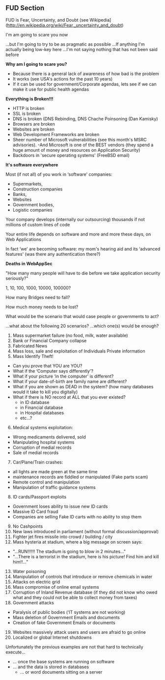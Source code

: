 ## FUD Section

FUD is Fear, Uncertainty, and Doubt (see Wikipedia](http://en.wikipedia.org/wiki/Fear,_uncertainty_and_doubt)

I'm am going to scare you now

...but I'm going to try to be
	 	 	 	 as pragmatic as possible
   ...If anything I'm actually being low-key here
      ...I'm not saying nothing
	 	 	 	 	 	 	 	 that has not been said before

**Why am I going to scare you?**

- Because there is a general lack of awareness of how bad is the problem
- It works (see USA's actions for the past 10 years)
- If it can be used for government/Corporate agendas, lets see if we can make it use for public health agendas

**Everything is Broken!!!**

- HTTP is broken
- SSL is broken
- DNS is broken (DNS Rebinding, DNS Chache Poinsoning (Dan Kamisky)
- Browsers are broken
- Websites are broken
- Web Development Frameworks are broken
- Sheer number of Microsoft vulnerabilities (see this month's MSRC advisories). -And Microsoft is one of the BEST vendors (they spend a huge amount of money and resources on Application Security)
- Backdoors in 'secure operating systems' (FreeBSD email)

**It's software everywhere**

Most (if not all) of you work in ‘software' companies:

- Supermarkets,
- Construction companies
- Banks,
- Websites
- Government bodies,
- Logistic companies

Your company develops (internally our outsourcing) thousands if not millions of custom lines of code

Your entire life depends on software and more and more these days, on Web Applications

In fact ‘we' are becoming software: my mom's hearing aid and its ‘advanced features' (was there any authentication there?)

**Deaths in WebAppSec**

"How many many people will have to die before we take application security seriously?"

1, 10, 100, 1000, 10000, 100000?

How many Bridges need to fall?

How much money needs to be lost?

What would be the scenario that would case people or governments to act?


...what about the following 20 scenarios?
...which one(s) would be enough?

1. Mass supermarket failure (no food, milk, water available)
2. Bank or Financial Company collapse
3. Fabricated News
4. Mass loss, sale and exploitation of Individuals Private information
5. Mass Identify Theft!
 - Can you prove that YOU are YOU?
 - What if the ‘Computer says differently'?
 - What if your picture ‘in the computer' is different?
 - What if your date-of-birth are family name are different?
 - What if you are shown as DEAD in the system? (how many databases would it take to kill you digitally)
 - What if there is NO record at ALL that you ever existed?
    - in ID database
    - in Financial database
    - in Hospital databases
    - etc...?
6. Medical systems exploitation:
 - Wrong medicaments delivered, sold
 - Manipulating hospital systems
 - Corruption of medial records
 - Sale of medial records
7. Car/Plane/Train crashes:
 - all lights are made green at the same time
 - maintenance records are fiddled or manipulated (Fake parts scam)
 - Remote control and manipulation
 - Manipulation of traffic guidance systems
8. ID cards/Passport exploits
 - Government loses ability to issue new ID cards
 - Massive ID Card fraud
 - Companies are selling Fake ID carts with no ability to stop them
9. No Cashpoints
10. New laws introduced in parliament (without formal discussion/approval)
11. Fighter jet fires missile into crowd / building / city
12. Mass hysteria at stadium, where a big message on screen says:
 - "...RUN!!!!!! The stadium is going to blow in 2 minutes..."
 - "...There is a terrorist in the stadium, here is his picture! Find him and kill him!!..."
13. Water poisoning
14. Manipulation of controls that introduce or remove chemicals in water
15. Attacks on electric grid
16. Mass compromise of online email systems
17. Corruption of Inland Revenue database (if they did not know who owed
what and they could not be able to collect money from taxes)
18. Government attacks
 - Paralysis of public bodies (‘IT systems are not working)
 - Mass deletion of Government Emails and documents
 - Creation of fake Government Emails or documents
19. Websites massively attack users and users are afraid to go online
20. Localized or global Internet shutdowns


Unfortunately the previous examples are not that hard to technically execute...
  - ... once the base systems are running on software
  - ... and the data is stored in databases
	- ... or word documents sitting on a server
